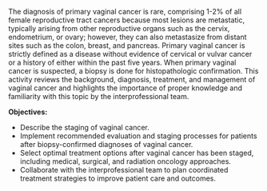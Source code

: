 The diagnosis of primary vaginal cancer is rare, comprising 1-2% of all female reproductive tract cancers because most lesions are metastatic, typically arising from other reproductive organs such as the cervix, endometrium, or ovary; however, they can also metastasize from distant sites such as the colon, breast, and pancreas. Primary vaginal cancer is strictly defined as a disease without evidence of cervical or vulvar cancer or a history of either within the past five years. When primary vaginal cancer is suspected, a biopsy is done for histopathologic confirmation. This activity reviews the background, diagnosis, treatment, and management of vaginal cancer and highlights the importance of proper knowledge and familiarity with this topic by the interprofessional team.

**Objectives:**
- Describe the staging of vaginal cancer.
- Implement recommended evaluation and staging processes for patients after biopsy-confirmed diagnoses of vaginal cancer.
- Select optimal treatment options after vaginal cancer has been staged, including medical, surgical, and radiation oncology approaches.
- Collaborate with the interprofessional team to plan coordinated treatment strategies to improve patient care and outcomes.